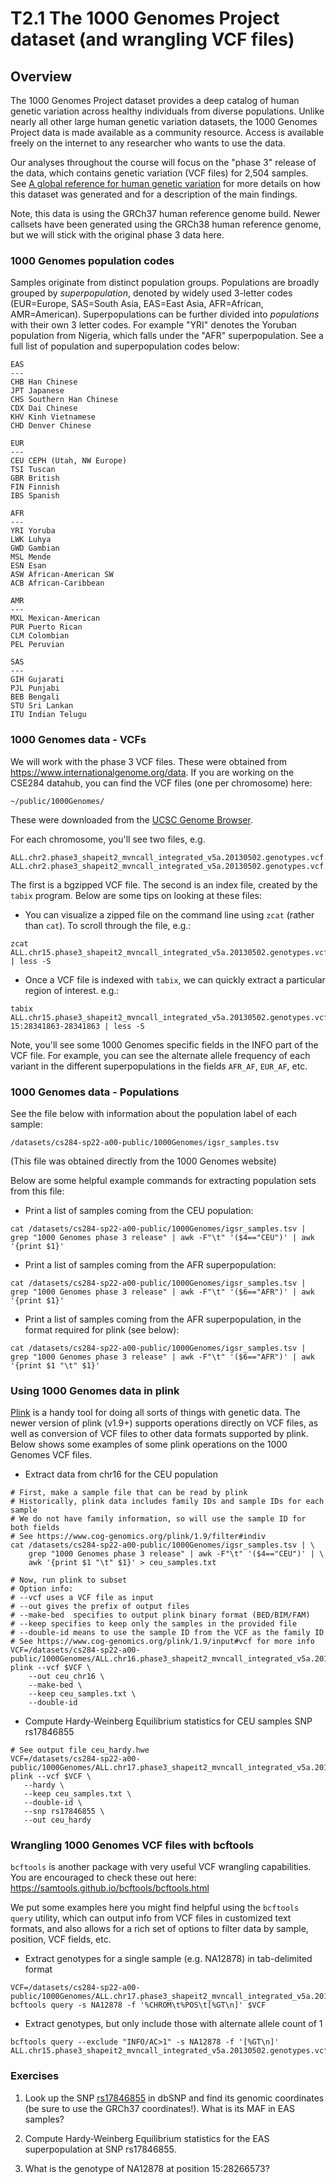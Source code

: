 # T2.1 The 1000 Genomes Project dataset (and wrangling VCF files)

## Overview

The 1000 Genomes Project dataset provides a deep catalog of human genetic variation across healthy individuals from diverse populations.
Unlike nearly all other large human genetic variation datasets, the 1000 Genomes Project data is made available as a community resource. Access is available freely on the internet to any researcher who wants to use the data.

Our analyses throughout the course will focus on the "phase 3" release of the data, which contains genetic variation (VCF files) for 2,504 samples. See [A global reference for human genetic variation](https://www.nature.com/articles/nature15393) for more details on how this dataset was generated and for a description of the main findings.

Note, this data is using the GRCh37 human reference genome build. Newer callsets have been generated using the GRCh38 human reference genome, but we will stick with the original phase 3 data here.

### 1000 Genomes population codes
Samples originate from distinct population groups.
Populations are broadly grouped by *superpopulation*, denoted by widely used 3-letter codes (EUR=Europe, SAS=South Asia, EAS=East Asia, AFR=African, AMR=American).
Superpopulations can be further divided into *populations* with their own 3 letter codes. 
For example "YRI" denotes the Yoruban population from Nigeria, which falls under the "AFR" superpopulation.
See a full list of population and superpopulation codes below:

```
EAS
---
CHB	Han Chinese
JPT	Japanese
CHS	Southern Han Chinese
CDX	Dai Chinese
KHV	Kinh Vietnamese
CHD	Denver Chinese

EUR
---
CEU	CEPH (Utah, NW Europe)
TSI	Tuscan
GBR	British
FIN	Finnish
IBS	Spanish

AFR
---
YRI	Yoruba
LWK	Luhya
GWD	Gambian
MSL	Mende
ESN	Esan
ASW	African-American SW
ACB	African-Caribbean

AMR
---
MXL	Mexican-American
PUR	Puerto Rican
CLM	Colombian
PEL	Peruvian

SAS
---
GIH	Gujarati
PJL	Punjabi
BEB	Bengali 
STU	Sri Lankan
ITU	Indian Telugu
```

### 1000 Genomes data - VCFs

We will work with the phase 3 VCF files. These were obtained from https://www.internationalgenome.org/data. If you are working on the CSE284 datahub, you can find the VCF files (one per chromosome) here:

```
~/public/1000Genomes/
```

These were downloaded from the [UCSC Genome Browser](https://hgdownload.cse.ucsc.edu/gbdb/hg19/1000Genomes/phase3/).

For each chromosome, you'll see two files, e.g.
```
ALL.chr2.phase3_shapeit2_mvncall_integrated_v5a.20130502.genotypes.vcf.gz
ALL.chr2.phase3_shapeit2_mvncall_integrated_v5a.20130502.genotypes.vcf.gz.tbi
```

The first is a bgzipped VCF file. The second is an index file, created by the `tabix` program. Below are some tips on looking at these files:

* You can visualize a zipped file on the command line using `zcat` (rather than `cat`). To scroll through the file, e.g.:
```
zcat ALL.chr15.phase3_shapeit2_mvncall_integrated_v5a.20130502.genotypes.vcf.gz | less -S
```

* Once a VCF file is indexed with `tabix`, we can quickly extract a particular region of interest. e.g.:
```
tabix ALL.chr15.phase3_shapeit2_mvncall_integrated_v5a.20130502.genotypes.vcf.gz 15:28341863-28341863 | less -S
```

Note, you'll see some 1000 Genomes specific fields in the INFO part of the VCF file. For example, you can see the alternate allele frequency of each variant in the different superpopulations in the fields `AFR_AF`, `EUR_AF`, etc.

### 1000 Genomes data - Populations

See the file below with information about the population label of each sample:

```
/datasets/cs284-sp22-a00-public/1000Genomes/igsr_samples.tsv
```

(This file was obtained directly from the 1000 Genomes website)

Below are some helpful example commands for extracting population sets from this file:

* Print a list of samples coming from the CEU population:
```
cat /datasets/cs284-sp22-a00-public/1000Genomes/igsr_samples.tsv | grep "1000 Genomes phase 3 release" | awk -F"\t" '($4=="CEU")' | awk '{print $1}'
```

* Print a list of samples coming from the AFR superpopulation:
```
cat /datasets/cs284-sp22-a00-public/1000Genomes/igsr_samples.tsv | grep "1000 Genomes phase 3 release" | awk -F"\t" '($6=="AFR")' | awk '{print $1}'
```

* Print a list of samples coming from the AFR superpopulation, in the format required for plink (see below):
```
cat /datasets/cs284-sp22-a00-public/1000Genomes/igsr_samples.tsv | grep "1000 Genomes phase 3 release" | awk -F"\t" '($6=="AFR")' | awk '{print $1 "\t" $1}'
```

### Using 1000 Genomes data in plink

[Plink](https://www.cog-genomics.org/plink/1.9/) is a handy tool for doing all sorts of things with genetic data. The newer version of plink (v1.9+) supports operations directly on VCF files, as well as conversion of VCF files to other data formats supported by plink.
Below shows some examples of some plink operations on the 1000 Genomes VCF files.

* Extract data from chr16 for the CEU population

```
# First, make a sample file that can be read by plink
# Historically, plink data includes family IDs and sample IDs for each sample
# We do not have family information, so will use the sample ID for both fields
# See https://www.cog-genomics.org/plink/1.9/filter#indiv
cat /datasets/cs284-sp22-a00-public/1000Genomes/igsr_samples.tsv | \
	grep "1000 Genomes phase 3 release" | awk -F"\t" '($4=="CEU")' | \
	awk '{print $1 "\t" $1}' > ceu_samples.txt

# Now, run plink to subset
# Option info:
# --vcf uses a VCF file as input
# --out gives the prefix of output files
# --make-bed  specifies to output plink binary format (BED/BIM/FAM)
# --keep specifies to keep only the samples in the provided file
# --double-id means to use the sample ID from the VCF as the family ID 
# See https://www.cog-genomics.org/plink/1.9/input#vcf for more info
VCF=/datasets/cs284-sp22-a00-public/1000Genomes/ALL.chr16.phase3_shapeit2_mvncall_integrated_v5a.20130502.genotypes.vcf.gz
plink --vcf $VCF \
	--out ceu_chr16 \
	--make-bed \
	--keep ceu_samples.txt \
	--double-id
```

* Compute Hardy-Weinberg Equilibrium statistics for CEU samples SNP rs17846855

```
# See output file ceu_hardy.hwe
VCF=/datasets/cs284-sp22-a00-public/1000Genomes/ALL.chr17.phase3_shapeit2_mvncall_integrated_v5a.20130502.genotypes.vcf.gz
plink --vcf $VCF \
   --hardy \
   --keep ceu_samples.txt \
   --double-id \
   --snp rs17846855 \
   --out ceu_hardy
```

### Wrangling 1000 Genomes VCF files with bcftools

`bcftools` is another package with very useful VCF wrangling capabilities. 
You are encouraged to check these out here: https://samtools.github.io/bcftools/bcftools.html

We put some examples here you might find helpful using the `bcftools query` utility, which can output info from VCF files in customized text formats, and also allows for a rich set of options to filter data by sample, position, VCF fields, etc.

* Extract genotypes for a single sample (e.g. NA12878) in tab-delimited format
```
VCF=/datasets/cs284-sp22-a00-public/1000Genomes/ALL.chr17.phase3_shapeit2_mvncall_integrated_v5a.20130502.genotypes.vcf.gz
bcftools query -s NA12878 -f '%CHROM\t%POS\t[%GT\n]' $VCF
```

* Extract genotypes, but only include those with alternate allele count of 1
```
bcftools query --exclude "INFO/AC>1" -s NA12878 -f '[%GT\n]' ALL.chr15.phase3_shapeit2_mvncall_integrated_v5a.20130502.genotypes.vcf.gz
```

### Exercises

1. Look up the SNP [rs17846855](https://www.ncbi.nlm.nih.gov/snp/rs17846855) in dbSNP and find its genomic coordinates (be sure to use the GRCh37 coordinates!). What is its MAF in EAS samples?

2. Compute Hardy-Weinberg Equilibrium statistics for the EAS superpopulation at SNP rs17846855.

3. What is the genotype of NA12878 at position 15:28266573?

